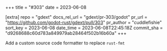 +++
title = "#303"
date = 2023-06-08

[extra]
repo = "gdext"
docs_rel_url = "gdext/pr-303/godot"
pr_url = "https://github.com/godot-rust/gdext/pull/303"
pr_author = "cuddlefishie"
sort_key = 2023-06-08
date_time = 2023-06-08T22:45:18Z
commit_sha = "d9268688c60d783a849979ab28464f502b16b60a"
+++

Add a custom source code formatter to replace `rust-fmt`
